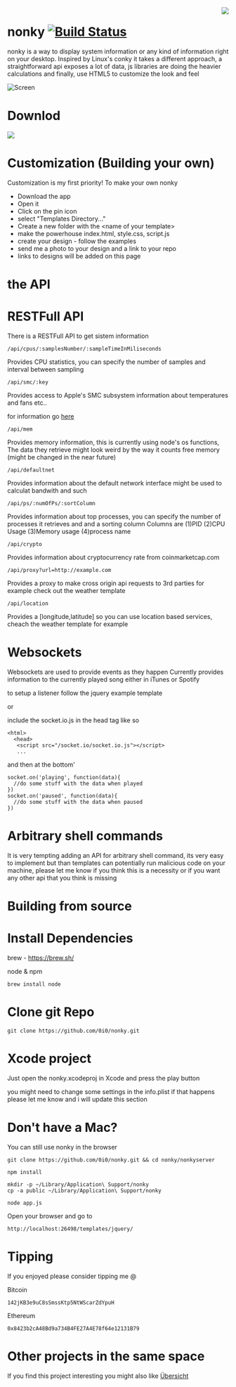 <img src="https://i.imgur.com/Pj1VqQh.png" align="right"/>

# nonky [![Build Status](https://travis-ci.org/0i0/nonky.svg?branch=master)](https://travis-ci.org/0i0/nonky)

nonky is a way to display system information or any kind of information right on your desktop.
Inspired by Linux's conky it takes a different approach, a straightforward api exposes a lot of data, js libraries are doing the heavier calculations and finally, use HTML5 to customize the look and feel

![Screen](https://i.imgur.com/s9VuuUt.png)

# Downlod

<a href="https://goo.gl/7G4oHJ"><img src="https://i.imgur.com/GbgKotM.png"/></a>

# Customization (Building your own)

Customization is my first priority!
To make your own nonky

- Download the app
- Open it
- Click on the pin icon
- select "Templates Directory..."
- Create a new folder with the \<name of your template\>
- make the powerhouse index.html, style.css, script.js
- create your design - follow the examples
- send me a photo to your design and a link to your repo
- links to designs will be added on this page

# the API

# RESTFull API
There is a RESTFull API to get sistem information

    /api/cpus/:samplesNumber/:sampleTimeInMiliseconds

Provides CPU statistics, you can specify the number of samples and interval between sampling

    /api/smc/:key

Provides access to Apple's SMC subsystem information about temperatures and fans etc..

for information go [here](https://www.npmjs.com/package/smc)

    /api/mem

Provides memory information, this is currently using node's os functions, The data they retrieve might look weird by the way it counts free memory (might be changed in the near future)

    /api/defaultnet

Provides information about the default network interface might be used to calculat bandwith and such

    /api/ps/:numOfPs/:sortColumn

Provides information about top processes, you can specify the number of processes it retrieves and and a sorting column 
Columns are (1)PID (2)CPU Usage (3)Memory usage (4)process name

    /api/crypto

Provides information about cryptocurrency rate from coinmarketcap.com

    /api/proxy?url=http://example.com

Provides a proxy to make cross origin api requests to 3rd parties for example check out the weather template

    /api/location

Provides a [longitude,latitude] so you can use location based services, cheach the weather template for example

# Websockets

Websockets are used to provide events as they happen
Currently provides information to the currently played song either in iTunes or Spotify

to setup a listener follow the jquery example template

or

include the socket.io.js in the head tag like so

    <html>
      <head>
       <script src="/socket.io/socket.io.js"></script>
       ...

and then at the bottom'

    socket.on('playing', function(data){
      //do some stuff with the data when played
    })
    socket.on('paused', function(data){
      //do some stuff with the data when paused
    })

# Arbitrary shell commands

It is very tempting adding an API for arbitrary shell command, its very easy to implement but than templates can potentially run malicious code on your machine, please let me know if you think this is a necessity or if you want any other api that you think is missing

# Building from source

# Install Dependencies

brew - https://brew.sh/

node & npm

	brew install node

# Clone git Repo

    git clone https://github.com/0i0/nonky.git

# Xcode project

Just open the nonky.xcodeproj in Xcode and press the play button

you might need to change some settings in the info.plist
if that happens please let me know and i will update this section

# Don't have a Mac?

You can still use nonky in the browser

    git clone https://github.com/0i0/nonky.git && cd nonky/nonkyserver

    npm install

    mkdir -p ~/Library/Application\ Support/nonky
    cp -a public ~/Library/Application\ Support/nonky

    node app.js

Open your browser and go to

    http://localhost:26498/templates/jquery/

# Tipping

If you enjoyed please consider tipping me @

Bitcoin 
	
	142jKB3e9uC8sSmssKtp5NtWScarZdYpuH

Ethereum

	0x8423b2cA48Bd9a734B4FE27A4E78f64e12131B79​

# Other projects in the same space

If you find this project interesting you might also like [Übersicht](https://github.com/felixhageloh/uebersicht)

